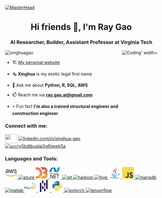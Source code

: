 [![MasterHead](https://www.cognex.com/library/media/blogs/deep-learning-blogs/2019/what-is-deep-learning-large.jpg?sc_lang=en&h=300&w=945&la=en&hash=2701661E1DB5BB88BFB7815323BF9479)](https://github.com/XinghuaGao)
<h1 align="center">Hi friends 👋, I'm Ray Gao</h1>
<h3 align="center">AI Researcher, Builder, Assistant Professor at Virginia Tech</h3>
<img align="right" alt="Coding' width="250" height="350"  src="https://miro.medium.com/v2/resize:fit:1100/0*oHwW14arOJOAy7Pm.gif"/>

<p align="left"> <img src="https://komarev.com/ghpvc/?username=xinghuagao&label=Profile%20views&color=0e75b6&style=flat" alt="xinghuagao" /> </p>

- 🏗️ [My personal website](www.ray-gao.com)

- 🗞️ **Xinghua** is my exotic legal first name

- 💬 Ask me about **Python, R, SQL, AWS**

- 📫 Reach me via **ray.gao.ai@gmail.com**

- ⚡ Fun fact **I'm also a trained structural engineer and construction engineer**

<h3 align="left">Connect with me:</h3>
<p align="left">
<a href="https://scholar.google.com/citations?user=ejnTiAoAAAAJ&hl=en" target="blank"><img align="center" src="https://www.svgrepo.com/show/349396/google-scholar.svg" height="30" width="40" /></a>
<a href="https://linkedin.com/in/xinghua-gao" target="blank"><img align="center" src="https://raw.githubusercontent.com/rahuldkjain/github-profile-readme-generator/master/src/images/icons/Social/linked-in-alt.svg" alt="linkedin.com/in/xinghua-gao" height="30" width="40" /></a>
<a href="https://www.youtube.com/channel/UCcRv5bdTBUQLAI2G6JwWk5A" target="blank"><img align="center" src="https://raw.githubusercontent.com/rahuldkjain/github-profile-readme-generator/master/src/images/icons/Social/youtube.svg" alt="uccrv5bdtbuqlai2g6jwwk5a" height="30" width="40" /></a>
</p>

<h3 align="left">Languages and Tools:</h3>
<p align="left"> <a href="https://aws.amazon.com" target="_blank" rel="noreferrer"> <img src="https://raw.githubusercontent.com/devicons/devicon/master/icons/amazonwebservices/amazonwebservices-original-wordmark.svg" alt="aws" width="40" height="40"/> </a> <a href="https://azure.microsoft.com/en-in/" target="_blank" rel="noreferrer"> <img src="https://www.vectorlogo.zone/logos/microsoft_azure/microsoft_azure-icon.svg" alt="azure" width="40" height="40"/> </a> <a href="https://d3js.org/" target="_blank" rel="noreferrer"> <img src="https://raw.githubusercontent.com/devicons/devicon/master/icons/d3js/d3js-original.svg" alt="d3js" width="40" height="40"/> </a> <a href="https://dotnet.microsoft.com/" target="_blank" rel="noreferrer"> <img src="https://raw.githubusercontent.com/devicons/devicon/master/icons/dot-net/dot-net-original-wordmark.svg" alt="dotnet" width="40" height="40"/> </a> <a href="https://git-scm.com/" target="_blank" rel="noreferrer"> <img src="https://www.vectorlogo.zone/logos/git-scm/git-scm-icon.svg" alt="git" width="40" height="40"/> </a> <a href="https://hadoop.apache.org/" target="_blank" rel="noreferrer"> <img src="https://www.vectorlogo.zone/logos/apache_hadoop/apache_hadoop-icon.svg" alt="hadoop" width="40" height="40"/> </a> <a href="https://hive.apache.org/" target="_blank" rel="noreferrer"> <img src="https://www.vectorlogo.zone/logos/apache_hive/apache_hive-icon.svg" alt="hive" width="40" height="40"/> </a> <a href="https://www.java.com" target="_blank" rel="noreferrer"> <img src="https://raw.githubusercontent.com/devicons/devicon/master/icons/java/java-original.svg" alt="java" width="40" height="40"/> </a> <a href="https://developer.mozilla.org/en-US/docs/Web/JavaScript" target="_blank" rel="noreferrer"> <img src="https://raw.githubusercontent.com/devicons/devicon/master/icons/javascript/javascript-original.svg" alt="javascript" width="40" height="40"/> </a> <a href="https://mariadb.org/" target="_blank" rel="noreferrer"> <img src="https://www.vectorlogo.zone/logos/mariadb/mariadb-icon.svg" alt="mariadb" width="40" height="40"/> </a> <a href="https://www.mathworks.com/" target="_blank" rel="noreferrer"> <img src="https://upload.wikimedia.org/wikipedia/commons/2/21/Matlab_Logo.png" alt="matlab" width="40" height="40"/> </a> <a href="https://www.mysql.com/" target="_blank" rel="noreferrer"> <img src="https://raw.githubusercontent.com/devicons/devicon/master/icons/mysql/mysql-original-wordmark.svg" alt="mysql" width="40" height="40"/> </a> <a href="https://pandas.pydata.org/" target="_blank" rel="noreferrer"> <img src="https://raw.githubusercontent.com/devicons/devicon/2ae2a900d2f041da66e950e4d48052658d850630/icons/pandas/pandas-original.svg" alt="pandas" width="40" height="40"/> </a> <a href="https://www.python.org" target="_blank" rel="noreferrer"> <img src="https://raw.githubusercontent.com/devicons/devicon/master/icons/python/python-original.svg" alt="python" width="40" height="40"/> </a> <a href="https://pytorch.org/" target="_blank" rel="noreferrer"> <img src="https://www.vectorlogo.zone/logos/pytorch/pytorch-icon.svg" alt="pytorch" width="40" height="40"/> </a> <a href="https://www.tensorflow.org" target="_blank" rel="noreferrer"> <img src="https://www.vectorlogo.zone/logos/tensorflow/tensorflow-icon.svg" alt="tensorflow" width="40" height="40"/> </a> </p>


